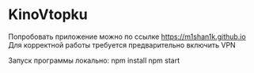 # KinoVtopku
Попробовать приложение можно по ссылке https://m1shan1k.github.io
Для корректной работы требуется предварительно включить VPN

Запуск программы локально:
npm install
npm start
